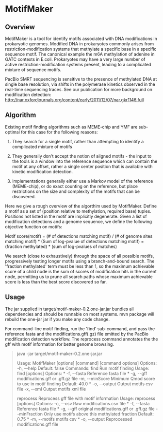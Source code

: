 MotifMaker
=========

Overview
--------
MotifMaker is a tool for identify motifs associated with DNA
modifications in prokaryotic genomes. Modified DNA in prokaryotes
commonly arises from restriction-modification systems that methylate a
specific base in a specific sequence motif.  The canonical example the
m6A methylation of adenine in GATC contexts in E.coli. Prokaryotes may
have a very large number of active restriction-modification systems
present, leading to a complicated mixture of sequence motifs.

PacBio SMRT sequencing is sensitive to the presence of methylated DNA
at single base resolution, via shifts in the polymerase kinetics
observed in the real-time sequencing traces.  See our publication for
more background on modification detection:
http://nar.oxfordjournals.org/content/early/2011/12/07/nar.gkr1146.full

Algorithm
---------
Existing motif finding algorithms such as MEME-chip and YMF are
sub-optimal for this case for the following reasons:

1. They search for a single motif, rather than attempting to identify a
   complicated mixture of motifs

2. They generally don't accept the notion of aligned motifs - the
   input to the tools is a window into the reference sequence which
   can contain the motif at any offset, rather a single center
   position that is available with kinetic modification detection.

3. Implementations generally either use a Markov model of the
   reference (MEME-chip), or do exact counting on the reference, but
   place restrictions on the size and complexity of the motifs that
   can be discovered.


Here we give a rough overview of the algorthim used by
MotifMaker. Define a motif as a set of (position relative to
methylation, required base) tuples. Positions not listed in the motif
are implicitly degenerate.  Given a list of modification detections
and a genome sequence, we define the following objective function on
motifs:

Motif score(motif) = (# of detections matching motif) / (# of genome sites matching motif)  *  (Sum of log-pvalue of detections matching motif)
                   = (fraction methylated) * (sum of log-pvalues of matches)

We search (close to exhaustively) through the space of all possible
motifs, progressively testing longer motifs using a branch-and-bound
search. The 'fraction methylated' term must be less than 1, so the
maximum achievable score of a child node is the sum of scores of
modification hits in the current node, permitting us to prune all
search paths whose maximum achievable score is less than the best
score discovered so far.



Usage
----

The jar supplied in target/motif-maker-0.2.one-jar.jar bundles all
dependencies and should be runnable on most systems. mvn package will
rebuild the one-jar jar if you make any code change.

For command-line motif finding, run the 'find' sub-command, and pass
the reference fasta and the modifications.gff(.gz) file emitted by the
PacBio modification detection workflow.  The reprocess command
annotates the the gff with motif information for better genome
browsing.

>java -jar target/motif-maker-0.2.one-jar.jar
>
>Usage: MotifMaker [options] [command] [command options]
>  Options:
>    -h, --help
>                 Default: false
>  Commands:
>    find      Run motif finding
>      Usage: find [options]
>        Options:
>        * -f, --fasta      Reference fasta file
>        * -g, --gff        modifications.gff or .gff.gz file
>          -m, --minScore   Minimum Qmod score to use in motif finding
>                           Default: 40.0
>        * -o, --output     Output motifs csv file
>          -x, --xml        Output motifs xml file
>
>    reprocess      Reprocess gff file with motif information
>      Usage: reprocess [options]
>        Options:
>          -c, --csv           Raw modifications.csv file
>        * -f, --fasta         Reference fasta file
>        * -g, --gff           original modifications.gff or .gff.gz file
>              --minFraction   Only use motifs above this methylated fraction
>                              Default: 0.75
>        * -m, --motifs        motifs csv
>        * -o, --output        Reprocessed modifications.gff file
